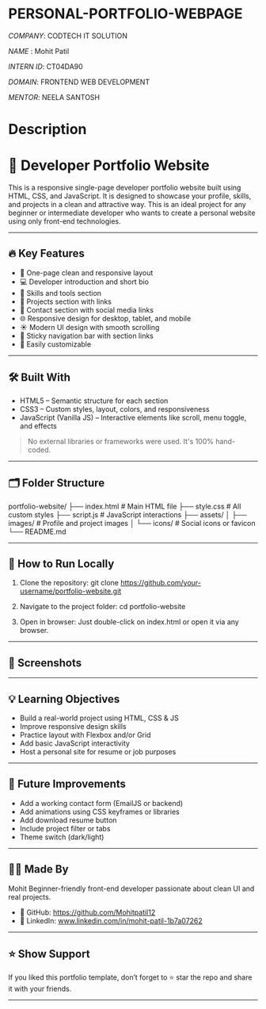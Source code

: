 # PERSONAL-PORTFOLIO-WEBPAGE

*COMPANY*: CODTECH IT SOLUTION

*NAME* : Mohit Patil 

*INTERN ID*: CT04DA90

*DOMAIN*: FRONTEND WEB DEVELOPMENT

*MENTOR*: NEELA SANTOSH

# Description

# 🌟 Developer Portfolio Website

This is a responsive single-page developer portfolio website built using HTML, CSS, and JavaScript. It is designed to showcase your profile, skills, and projects in a clean and attractive way. This is an ideal project for any beginner or intermediate developer who wants to create a personal website using only front-end technologies.

---

## 🔥 Key Features

- 📌 One-page clean and responsive layout  
- 💻 Developer introduction and short bio  
- 🧠 Skills and tools section  
- 🧾 Projects section with links  
- 📱 Contact section with social media links  
- 🌐 Responsive design for desktop, tablet, and mobile  
- ☀️ Modern UI design with smooth scrolling  
- 🧭 Sticky navigation bar with section links  
- 📁 Easily customizable  

---

## 🛠 Built With

- HTML5 – Semantic structure for each section  
- CSS3 – Custom styles, layout, colors, and responsiveness  
- JavaScript (Vanilla JS) – Interactive elements like scroll, menu toggle, and effects  

> No external libraries or frameworks were used. It's 100% hand-coded.

---

## 🗂 Folder Structure

portfolio-website/
├── index.html        # Main HTML file
├── style.css         # All custom styles
├── script.js         # JavaScript interactions
├── assets/
│   ├── images/       # Profile and project images
│   └── icons/        # Social icons or favicon
└── README.md

---

## 🧪 How to Run Locally

1. Clone the repository:
git clone https://github.com/your-username/portfolio-website.git

2. Navigate to the project folder:
cd portfolio-website

3. Open in browser:
Just double-click on index.html or open it via any browser.

---

## 📸 Screenshots


---

## 💡 Learning Objectives

- Build a real-world project using HTML, CSS & JS  
- Improve responsive design skills  
- Practice layout with Flexbox and/or Grid  
- Add basic JavaScript interactivity  
- Host a personal site for resume or job purposes  

---

## 🔮 Future Improvements

- Add a working contact form (EmailJS or backend)  
- Add animations using CSS keyframes or libraries  
- Add download resume button  
- Include project filter or tabs  
- Theme switch (dark/light)

---

## 👨‍💻 Made By

Mohit
Beginner-friendly front-end developer passionate about clean UI and real projects.

- 🔗 GitHub: https://github.com/Mohitpatil12  
- 💼 LinkedIn: www.linkedin.com/in/mohit-patil-1b7a07262

---

## ⭐️ Show Support

If you liked this portfolio template, don’t forget to ⭐️ star the repo and share it with your friends.

---
